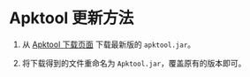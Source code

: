 # Apktool 更新方法

1. 从 [Apktool 下载页面](https://bitbucket.org/iBotPeaches/apktool/downloads/) 下载最新版的 `apktool.jar`。

2. 将下载得到的文件重命名为 `Apktool.jar`，覆盖原有的版本即可。
